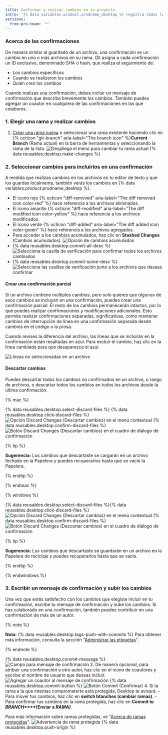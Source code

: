 ```yaml
---
title: Confirmar y revisar cambios en su proyecto
intro: '{% data variables.product.prodname_desktop %} registra todos los cambios a medida que los editas. Puedes decidir cómo agrupar los cambios para crear confirmaciones significativas.'
versions:
  free-pro-team: '*'
---
```


### Acerca de las confirmaciones

De manera similar al guardado de un archivo, una confirmación es un cambio en uno o más archivos en su rama. Git asigna a cada confirmación un ID exclusivo, denominado SHA o hash, que realiza el seguimiento de:

- Los cambios específicos
- Cuando se realizaron los cambios
- Quién creó los cambios

Cuando realizas una confirmación, debes incluir un mensaje de confirmación que describa brevemente los cambios. También puedes agregar un coautor en cualquiera de las confirmaciones en las que colabores.

### 1. Elegir una rama y realizar cambios

1. [Crear una rama nueva](/desktop/guides/contributing-to-projects/managing-branches) o seleccionar una rama existente haciendo clic en {% octicon "git-branch" aria-label="The branch icon" %}**Current Branch** (Rama actual) en la barra de herramientas y seleccionando la rama de la lista. ![Despliega el menú para cambiar tu rama actual](/assets/images/help/desktop/click-branch-in-drop-down.png)
{% data reusables.desktop.make-changes %}

### 2. Seleccionar cambios para incluirlos en una confirmación

A medida que realizas cambios en los archivos en tu editor de texto y que los guardas localmente, también verás los cambios en {% data variables.product.prodname_desktop %}.

* El icono rojo {% octicon "diff-removed" aria-label="The diff removed icon color-red" %} hace referencia a los archivos eliminados.
* El icono amarillo {% octicon "diff-modified" aria-label="The diff modified icon color-yellow" %} hace referencia a los archivos modificados.
* El icono verde {% octicon "diff-added" aria-label="The diff added icon color-green" %} hace referencia a los archivos agregados.
* Para acceder a los cambios acumulados, haz clic en **Stashed Changes** (Cambios acumulados). ![Opción de cambios acumulados](/assets/images/help/desktop/stashed-changes.png)
* {% data reusables.desktop.commit-all-desc %}![Selecciona la casilla de verificación para confirmar todos los archivos cambiados](/assets/images/help/desktop/commit-all.png)
* {% data reusables.desktop.commit-some-desc %}![Selecciona las casillas de verificación junto a los archivos que deseas confirmar](/assets/images/help/desktop/commit-some.png)

#### Crear una confirmación parcial

Si un archivo contiene múltiples cambios, pero solo quieres que *algunos* de esos cambios se incluyan en una confirmación, puedes crear una confirmación parcial. El resto de los cambios permanecerán intactos, por lo que puedes realizar confirmaciones y modificaciones adicionales. Esto permite realizar confirmaciones separadas, significativas, como mantener cambios de interrupción de línea en una confirmación separada desde cambios en el código o la prosa.

Cuando revises la diferencia del archivo, las líneas que se incluirán en la confirmación están resaltadas en azul. Para excluir el cambio, haz clic en la línea cambiada para que desaparezca el azul.

![Líneas no seleccionadas en un archivo](/assets/images/help/desktop/partial-commit.png)

#### Descartar cambios

Puedes descartar todos los cambios no confirmados en un archivo, o rango de archivos, o descartar todos los cambios en todos los archivos desde la última confirmación.

{% mac %}

{% data reusables.desktop.select-discard-files %}
{% data reusables.desktop.click-discard-files %}
  ![Opción Discard Changes (Descartar cambios) en el menú contextual](/assets/images/help/desktop/discard-changes-mac.png)
{% data reusables.desktop.confirm-discard-files %}
  ![Botón Discard Changes (Descartar cambios) en el cuadro de diálogo de confirmación](/assets/images/help/desktop/discard-changes-confirm-mac.png)

{% tip %}

**Sugerencia:** Los cambios que descartaste se cargarán en un archivo fechado en la Papelera y puedes recuperarlos hasta que se vacíe la Papelera.

{% endtip %}

{% endmac %}

{% windows %}

{% data reusables.desktop.select-discard-files %}{% data reusables.desktop.click-discard-files %}
  ![Opción Discard Changes (Descartar cambios) en el menú contextual](/assets/images/help/desktop/discard-changes-win.png)
{% data reusables.desktop.confirm-discard-files %}
  ![Botón Discard Changes (Descartar cambios) en el cuadro de diálogo de confirmación](/assets/images/help/desktop/discard-changes-confirm-win.png)

{% tip %}

**Sugerencia:** Los cambios que descartaste se guardarán en un archivo en la Papelera de reciclaje y puedes recuperarlos hasta que se vacíe.

{% endtip %}

{% endwindows %}

### 3. Escribir un mensaje de confirmación y subir los cambios

Una vez que estés satisfecho con los cambios que elegiste incluir en tu confirmación, escribe tu mensaje de confirmación y sube los cambios. Si has colaborado en una confirmación, también puedes contribuir en una confirmación de más de un autor.

{% note %}

**Nota**: {% data reusables.desktop.tags-push-with-commits %} Para obtener más información, consulta la sección "[Administrar las etiquetas](/desktop/contributing-to-projects/managing-tags)".

{% endnote %}

{% data reusables.desktop.commit-message %}
  ![Campo para mensaje de confirmación](/assets/images/help/desktop/commit-message.png)
2. De manera opcional, para atribuir una confirmación a otro autor, haz clic en el icono de coautores y escribe el nombre de usuario que deseas incluir. ![Agregar un coautor al mensaje de confirmación](/assets/images/help/desktop/add-co-author-commit.png)
{% data reusables.desktop.commit-button %}
  ![Botón Commit (Confirmar)](/assets/images/help/desktop/commit-button.png)
4. Si la rama a la que intentas comprometerte está protegida, Desktop te avisará.
    - Para mover tus cambios, haz clic en **switch btanches (cambiar ramas)**.
    - Para confirmar tus cambios en la rama protegida, haz clic en **Commit to _BRANCH_****(Enviar a _RAMA)_**.

  Para más información sobre ramas protegidas, ve "[Acerca de ramas protegidas](/github/administering-a-repository/about-protected-branches)". ![Advertencia de rama protegida](/assets/images/help/desktop/protected-branch-warning.png)
{% data reusables.desktop.push-origin %}
